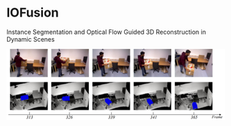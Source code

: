# IOFusion
Instance Segmentation and Optical Flow Guided 3D Reconstruction in Dynamic Scenes

<div align="center">
  <img src="teaser.png">
</div>

